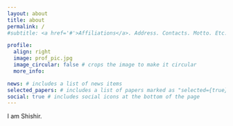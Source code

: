 ```yaml
---
layout: about
title: about
permalink: /
#subtitle: <a href='#'>Affiliations</a>. Address. Contacts. Motto. Etc.

profile:
  align: right
  image: prof_pic.jpg
  image_circular: false # crops the image to make it circular
  more_info:

news: # includes a list of news items
selected_papers: # includes a list of papers marked as "selected={true}"
social: true # includes social icons at the bottom of the page
---
```


I am Shishir. 
